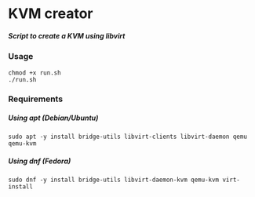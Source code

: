 # KVM creator
##### Script to create a KVM using libvirt

### Usage
    chmod +x run.sh
    ./run.sh

### Requirements

##### Using apt (Debian/Ubuntu)

    sudo apt -y install bridge-utils libvirt-clients libvirt-daemon qemu qemu-kvm

##### Using dnf (Fedora)

    sudo dnf -y install bridge-utils libvirt-daemon-kvm qemu-kvm virt-install
